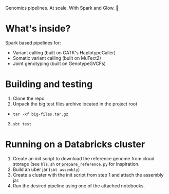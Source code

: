 Genomics pipelines. At scale. With Spark and Glow. :exploding_head:

# What's inside?

Spark based pipelines for:
- Variant calling (built on GATK's HaplotypeCaller)
- Somatic variant calling (built on MuTect2)
- Joint genotyping (built on GenotypeGVCFs)

# Building and testing

1. Clone the repo
2. Unpack the big test files archive located in the project root
  - `tar -xf big-files.tar.gz` 
3. `sbt test`

# Running on a Databricks cluster

1. Create an init script to download the reference genome from cloud storage (see `hls.sh` or
   `prepare_reference.py` for inspiration.
2. Build an uber jar (`sbt assembly`)
3. Create a cluster with the init script from step 1 and attach the assembly jar.
4. Run the desired pipeline using one of the attached notebooks.
